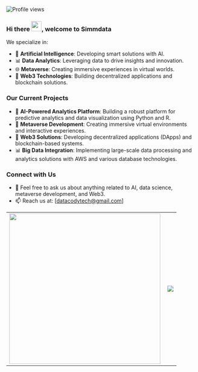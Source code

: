 ![Profile views](https://komarev.com/ghpvc/?username=kibomamoses)

### Hi there <img src="https://user-images.githubusercontent.com/5679180/79618120-0daffb80-80be-11ea-819e-d2b0fa904d07.gif" width="27px">, welcome to <b>Simmdata</b>

We specialize in:
- 🧠 **Artificial Intelligence**: Developing smart solutions with AI.
- 📊 **Data Analytics**: Leveraging data to drive insights and innovation.
- 🌐 **Metaverse**: Creating immersive experiences in virtual worlds.
- 🔗 **Web3 Technologies**: Building decentralized applications and blockchain solutions.

### Our Current Projects
- 🔭 **AI-Powered Analytics Platform**: Building a robust platform for predictive analytics and data visualization using Python and R.
- 🌱 **Metaverse Development**: Creating immersive virtual environments and interactive experiences.
- 🔗 **Web3 Solutions**: Developing decentralized applications (DApps) and blockchain-based systems.
- 📊 **Big Data Integration**: Implementing large-scale data processing and analytics solutions with AWS and various database technologies.

### Connect with Us
- 💬 Feel free to ask us about anything related to AI, data science, metaverse development, and Web3.
- 📫 Reach us at: [datacodytech@gmail.com]

<center>
  <table>
  <tr>
      <td>
        <img width="400px" align="left" src="https://github-readme-stats.vercel.app/api?username=kibomamoses&count_private=true&show_icons=true&theme=dark&layout=compact"/>
      </td>
      <td>
        <a href="https://wakatime.com"><img src="https://wakatime.com/share/@kibomamoses/d3306495-5d98-4e65-a003-03ae12f0438a.png" /></a>
      </td>
  </tr>   
</table>
</center>
